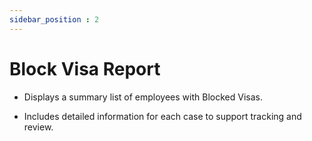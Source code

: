 ```yaml
---
sidebar_position : 2
---
```


# Block Visa Report

  - Displays a summary list of employees with Blocked Visas.

  - Includes detailed information for each case to support tracking and review.